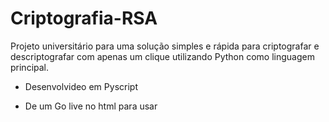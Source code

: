 # Criptografia-RSA
Projeto universitário para uma solução simples e rápida para criptografar e descriptografar com apenas um clique utilizando Python como linguagem principal.

- Desenvolvideo em Pyscript
  
* De um Go live no html para usar
